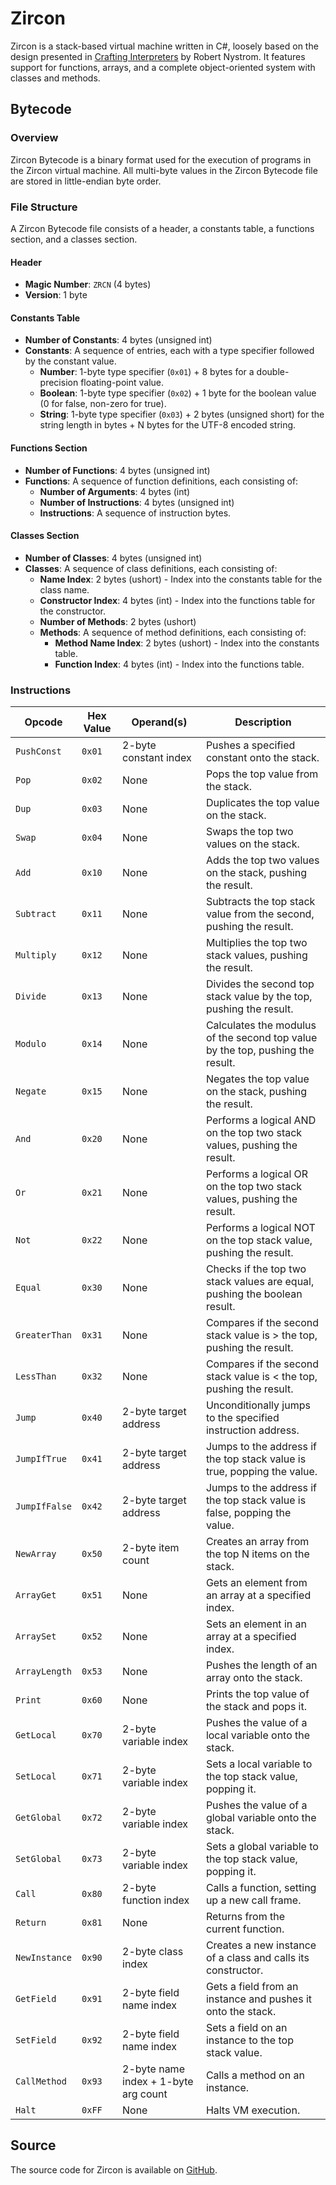 # Zircon

Zircon is a stack-based virtual machine written in C#, loosely based on the design presented in [Crafting Interpreters](https://craftinginterpreters.com/) by Robert Nystrom. It features support for functions, arrays, and a complete object-oriented system with classes and methods.

## Bytecode

### Overview

Zircon Bytecode is a binary format used for the execution of programs in the Zircon virtual machine. All multi-byte values in the Zircon Bytecode file are stored in little-endian byte order.

### File Structure

A Zircon Bytecode file consists of a header, a constants table, a functions section, and a classes section.

#### Header

* **Magic Number**: `ZRCN` (4 bytes)
* **Version**: 1 byte

#### Constants Table

* **Number of Constants**: 4 bytes (unsigned int)
* **Constants**: A sequence of entries, each with a type specifier followed by the constant value.
    * **Number**: 1-byte type specifier (`0x01`) + 8 bytes for a double-precision floating-point value.
    * **Boolean**: 1-byte type specifier (`0x02`) + 1 byte for the boolean value (0 for false, non-zero for true).
    * **String**: 1-byte type specifier (`0x03`) + 2 bytes (unsigned short) for the string length in bytes + N bytes for the UTF-8 encoded string.

#### Functions Section

* **Number of Functions**: 4 bytes (unsigned int)
* **Functions**: A sequence of function definitions, each consisting of:
    * **Number of Arguments**: 4 bytes (int)
    * **Number of Instructions**: 4 bytes (unsigned int)
    * **Instructions**: A sequence of instruction bytes.

#### Classes Section

* **Number of Classes**: 4 bytes (unsigned int)
* **Classes**: A sequence of class definitions, each consisting of:
    * **Name Index**: 2 bytes (ushort) - Index into the constants table for the class name.
    * **Constructor Index**: 4 bytes (int) - Index into the functions table for the constructor.
    * **Number of Methods**: 2 bytes (ushort)
    * **Methods**: A sequence of method definitions, each consisting of:
        * **Method Name Index**: 2 bytes (ushort) - Index into the constants table.
        * **Function Index**: 4 bytes (int) - Index into the functions table.

### Instructions

| Opcode               | Hex Value | Operand(s)                                   | Description                                                                    |
| -------------------- | --------- | -------------------------------------------- | ------------------------------------------------------------------------------ |
| `PushConst`          | `0x01`    | 2-byte constant index                        | Pushes a specified constant onto the stack.                                    |
| `Pop`                | `0x02`    | None                                         | Pops the top value from the stack.                                             |
| `Dup`                | `0x03`    | None                                         | Duplicates the top value on the stack.                                         |
| `Swap`               | `0x04`    | None                                         | Swaps the top two values on the stack.                                         |
| `Add`                | `0x10`    | None                                         | Adds the top two values on the stack, pushing the result.                      |
| `Subtract`           | `0x11`    | None                                         | Subtracts the top stack value from the second, pushing the result.             |
| `Multiply`           | `0x12`    | None                                         | Multiplies the top two stack values, pushing the result.                       |
| `Divide`             | `0x13`    | None                                         | Divides the second top stack value by the top, pushing the result.             |
| `Modulo`             | `0x14`    | None                                         | Calculates the modulus of the second top value by the top, pushing the result. |
| `Negate`             | `0x15`    | None                                         | Negates the top value on the stack, pushing the result.                        |
| `And`                | `0x20`    | None                                         | Performs a logical AND on the top two stack values, pushing the result.        |
| `Or`                 | `0x21`    | None                                         | Performs a logical OR on the top two stack values, pushing the result.         |
| `Not`                | `0x22`    | None                                         | Performs a logical NOT on the top stack value, pushing the result.             |
| `Equal`              | `0x30`    | None                                         | Checks if the top two stack values are equal, pushing the boolean result.      |
| `GreaterThan`        | `0x31`    | None                                         | Compares if the second stack value is > the top, pushing the result.         |
| `LessThan`           | `0x32`    | None                                         | Compares if the second stack value is < the top, pushing the result.         |
| `Jump`               | `0x40`    | 2-byte target address                        | Unconditionally jumps to the specified instruction address.                    |
| `JumpIfTrue`         | `0x41`    | 2-byte target address                        | Jumps to the address if the top stack value is true, popping the value.        |
| `JumpIfFalse`        | `0x42`    | 2-byte target address                        | Jumps to the address if the top stack value is false, popping the value.       |
| `NewArray`           | `0x50`    | 2-byte item count                            | Creates an array from the top N items on the stack.                            |
| `ArrayGet`           | `0x51`    | None                                         | Gets an element from an array at a specified index.                            |
| `ArraySet`           | `0x52`    | None                                         | Sets an element in an array at a specified index.                              |
| `ArrayLength`        | `0x53`    | None                                         | Pushes the length of an array onto the stack.                                  |
| `Print`              | `0x60`    | None                                         | Prints the top value of the stack and pops it.                                 |
| `GetLocal`           | `0x70`    | 2-byte variable index                        | Pushes the value of a local variable onto the stack.                           |
| `SetLocal`           | `0x71`    | 2-byte variable index                        | Sets a local variable to the top stack value, popping it.                      |
| `GetGlobal`          | `0x72`    | 2-byte variable index                        | Pushes the value of a global variable onto the stack.                          |
| `SetGlobal`          | `0x73`    | 2-byte variable index                        | Sets a global variable to the top stack value, popping it.                     |
| `Call`               | `0x80`    | 2-byte function index                        | Calls a function, setting up a new call frame.                                 |
| `Return`             | `0x81`    | None                                         | Returns from the current function.                                             |
| `NewInstance`        | `0x90`    | 2-byte class index                           | Creates a new instance of a class and calls its constructor.                   |
| `GetField`           | `0x91`    | 2-byte field name index                      | Gets a field from an instance and pushes it onto the stack.                    |
| `SetField`           | `0x92`    | 2-byte field name index                      | Sets a field on an instance to the top stack value.                            |
| `CallMethod`         | `0x93`    | 2-byte name index + 1-byte arg count       | Calls a method on an instance.                                                 |
| `Halt`               | `0xFF`    | None                                         | Halts VM execution.                                                            |

## Source

The source code for Zircon is available on [GitHub](https://github.com/kkestell/zircon).
